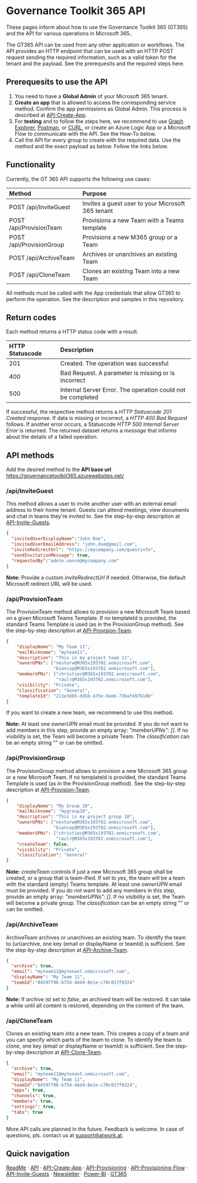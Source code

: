 # Governance Toolkit 365 API

These pages inform about how to use the Governance Toolkit 365 (GT365) and the API for various operations in Microsoft 365..

The GT365 API can be used from any other application or workflows. The API provides an HTTP endpoint that can be used with an HTTP POST request sending the required information, such as a valid token for the tenant and the payload. See the prerequesits and the required steps here.

## Prerequesits to use the API

1. You need to have a **Global Admin** of your Microsoft 365 tenant.
2. **Create an app** that is allowed to access the corresponding service method. Confirm the app permissions as Global Admin. This process is described at [API-Create-App](./API-create-app.md).
3. For **testing** and to follow the steps here, we recommend to use [Graph Explorer](http://aka.ms/ge), [Postman](https://www.getpostman.com/downloads/), or [CURL](https://curl.haxx.se/windows/), or create an Azure Logic App or a Microsoft Flow to communicate with the API. See the How-To below.
4. Call the API for every group to create with the required data. Use the method and the exact payload as below. Follow the links below.

## Functionality

Currently, the GT 365 API supports the following use cases:

| Method | Purpose |
|:----|:------|
| POST /api/InviteGuest | Invites a guest user to your Microsoft 365 tenant |
| POST /api/ProvisionTeam | Provisions a new Team with a Teams template |
| POST /api/ProvisionGroup | Provisions a new M365 group or a Team |
| POST /api/ArchiveTeam | Archives or unarchives an existing Team |
| POST /api/CloneTeam | Clones an existing Team into a new Team |

All methods must be called with the App credentials that allow GT365 to perform the operation. See the description and samples in this repository.

## Return codes

Each method returns a HTTP status code with a result.

| HTTP Statuscode | Description |
|:----|:------|
| 201 | Created. The operation was successful |
| 400 | Bad Request. A parameter is missing or is incorrect |
| 500 | Internal Server Error. The operation could not be completed |

If successful, the respective method returns a *HTTP Statuscode 201 Created* response. If data is missing or incorrect, a *HTTP 400 Bad Request* follows. If another error occurs, a Statuscode *HTTP 500 Internal Server Error* is returned.
The returned dataset returns a *message* that informs about the details of a failed operation.

## API methods

Add the desired method to the **API base url** https://governancetoolkit365.azurewebsites.net/

### /api/InviteGuest

This method allows a user to invite another user with an external email address to their home tenant. Guests can attend meetings, view documents and chat in teams they're invited to. See the step-by-step description at [API-Invite-Guests](./API-invite-guest.md).

~~~~json
{
  "invitedUserDisplayName":"John Doe",
  "invitedUserEmailAddress": "john.doe@gmail.com",
  "inviteRedirectUrl": "https://mycompany.com/guestinfo",  
  "sendInvitationMessage": true,
  "requestedBy":"adele.vance@mycompany.com"
}
~~~~

**Note:** Provide a custom *inviteRedirectUrl* if needed. Otherwise, the default Microsoft redirect URL will be used.

### /api/ProvisionTeam

The ProvisionTeam method allows to provision a new Microsoft Team based on a given Microsoft Teams Template. 
If no templateId is provided, the standard Teams Template is used (as in the ProvisionGroup method).
See the step-by-step description at [API-Provision-Team](./API-provision-team.md).

~~~~json
{
    "displayName": "My Team 11",
    "mailNickname": "myteam11",
    "description": "This is my project team 11",
    "ownerUPNs": ["nestorw@M365x193702.onmicrosoft.com",
                  "biancap@M365x193702.onmicrosoft.com"],
    "memberUPNs": ["christiec@M365x193702.onmicrosoft.com",
                   "raulr@M365x193702.onmicrosoft.com"],    
    "visibility": "Private",
    "classification": "General",
    "templateId": "213e3d85-d45b-475e-8ae6-73baf497b18b"
}
~~~~

If you want to create a new team, we recommend to use this method.

**Note:** At least one *ownerUPN* email must be provided. If you do not want to add members in this step, provide an empty array: *"memberUPNs": []*. If no visibility is set, the Team will become a private Team. The *classification* can be an empty string "" or can be omitted.

### /api/ProvisionGroup

The ProvisionGroup method allows to provision a new Microsoft 365 group or a new Microsoft Team.
If no templateId is provided, the standard Teams Template is used (as in the ProvisionGroup method).
See the step-by-step description at [API-Provision-Team](./API-provision-team.md).

~~~~json
{
    "displayName": "My Group 10",
    "mailNickname": "mygroup10",
    "description": "This is my project group 10",
    "ownerUPNs": ["nestorw@M365x193702.onmicrosoft.com",
                  "biancap@M365x193702.onmicrosoft.com"],
    "memberUPNs": ["christiec@M365x193702.onmicrosoft.com",
                   "raulr@M365x193702.onmicrosoft.com"],    
    "createTeam": false,
    "visibility": "Private",
    "classification": "General"
}
~~~~

**Note:** *createTeam* controls if just a new Microsoft 365 group shall be created, or a group that is team-ified. If set to *yes*, the team will be a team with the standard (empty) Teams template. At least one *ownerUPN* email must be provided. If you do not want to add any members in this step, provide an empty array: *"memberUPNs": []*. If no visibility is set, the Team will become a private group. The *classification* can be an empty string "" or can be omitted. 

### /api/ArchiveTeam

ArchiveTeam archives or unarchives an existing team. To identify the team to (un)archive, one key (email or displayName or teamId) is sufficient.
See the step-by-step description at [API-Archive-Team](./API-archive-team.md).

~~~~json
{
  "archive": true,
  "email": "myteam11@mytenant.onmicrosoft.com",
  "displayName": "My Team 11",
  "teamId":"04597f96-b754-4bd4-8e1e-c70c017f0324"
}
~~~~

**Note:** If *archive* ist set to *false*, an archived team will be restored. It can take a while until all content is restored, depending on the content of the team.

### /api/CloneTeam

Clones an existing team into a new team. This creates a copy of a team and you can specify which parts of the team to clone.
To identify the team to clone, one key (email or displayName or teamId) is sufficient.
See the step-by-step description at [API-Clone-Team](./API-clone-team.md).

~~~~json
{
  "archive": true,
  "email": "myteam11@mytenant.onmicrosoft.com",
  "displayName": "My Team 11",
  "teamId":"04597f96-b754-4bd4-8e1e-c70c017f0324",
  "apps": true,
  "channels": true,
  "members": true,
  "settings": true,
  "tabs": true
}
~~~~

More API calls are planned in the future. Feedback is welcome.
In case of questions, pls. contact us at [support@atwork.at](mailto:support@atwork.at?subject=GT365-API).

## Quick navigation

[ReadMe](https://github.com/delegate365/GovernanceToolkit365/) &middot; [API](./API.md) &middot; [API-Create-App](./API-create-app.md) &middot; [API-Provisioning](./API-provision-group.md) &middot; [API-Provisioning-Flow](./API-provision-group-flow.md) &middot; [API-Invite-Guests](./API-invite-guest.md) &middot; [Newsletter](./newsletter.md) &middot; [Power-BI](./power-bi.md) &middot; [GT365](https://governancetoolkit365.com/)


